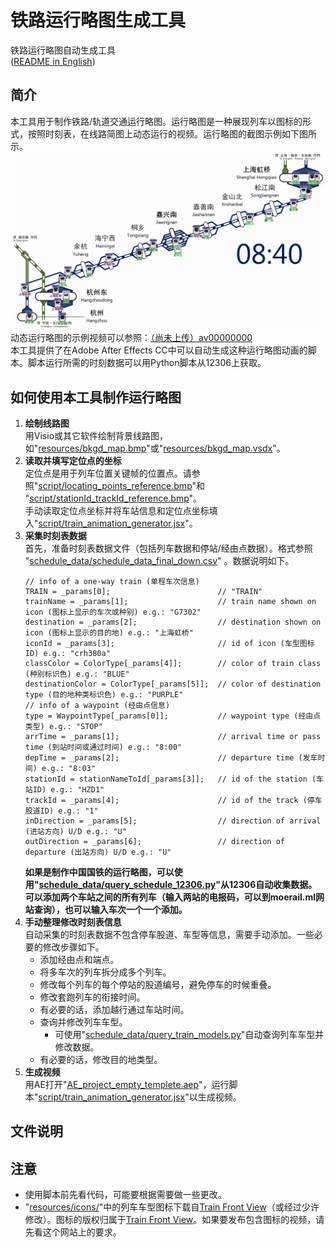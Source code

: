 # 铁路运行略图生成工具
铁路运行略图自动生成工具<br>
([README in English](/README_EN.md))

## 简介
本工具用于制作铁路/轨道交通运行略图。运行略图是一种展现列车以图标的形式，按照时刻表，在线路简图上动态运行的视频。运行略图的截图示例如下图所示。<br>
![运行略图截图示例](/capture_sample.jpg)
动态运行略图的示例视频可以参照：[（尚未上传）av00000000](https://www.bilibili.com/video/av0)<br>
本工具提供了在Adobe After Effects CC中可以自动生成这种运行略图动画的脚本。脚本运行所需的时刻数据可以用Python脚本从12306上获取。<br>

## 如何使用本工具制作运行略图

1. **绘制线路图**<br>
用Visio或其它软件绘制背景线路图，如"[resources/bkgd_map.bmp](/resources/bkgd_map.bmp)"或"[resources/bkgd_map.vsdx](/resources/bkgd_map.vsdx)"。
2. **读取并填写定位点的坐标**<br>
定位点是用于列车位置关键帧的位置点。请参照"[script/locating_points_reference.bmp](/script/locating_points_reference.bmp)"和 "[script/stationId_trackId_reference.bmp](/script/stationId_trackId_reference.bmp)"。<br>
手动读取定位点坐标并将车站信息和定位点坐标填入"[script/train_animation_generator.jsx](/script/train_animation_generator.jsx)"。
3. **采集时刻表数据**<br>
首先，准备时刻表数据文件（包括列车数据和停站/经由点数据）。格式参照 "[schedule_data/schedule_data_final_down.csv](/schedule_data/schedule_data_final_down.csv)" 。数据说明如下。<br>
   ```
   // info of a one-way train (单程车次信息)
   TRAIN = _params[0];                        // "TRAIN"
   trainName = _params[1];                    // train name shown on icon (图标上显示的车次或种别) e.g.: "G7302"
   destination = _params[2];                  // destination shown on icon (图标上显示的目的地) e.g.: "上海虹桥"
   iconId = _params[3];                       // id of icon (车型图标ID) e.g.: "crh380a"
   classColor = ColorType[_params[4]];        // color of train class (种别标识色) e.g.: "BLUE"
   destinationColor = ColorType[_params[5]];  // color of destination type (目的地种类标识色) e.g.: "PURPLE"
   // info of a waypoint (经由点信息)
   type = WaypointType[_params[0]];           // waypoint type (经由点类型) e.g.: "STOP"
   arrTime = _params[1];                      // arrival time or pass time (到站时间或通过时间) e.g.: "8:00"
   depTime = _params[2];                      // departure time (发车时间) e.g.: "8:03"
   stationId = stationNameToId[_params[3]];   // id of the station (车站ID) e.g.: "HZD1"
   trackId = _params[4];                      // id of the track (停车股道ID) e.g.: "1"
   inDirection = _params[5];                  // direction of arrival (进站方向) U/D e.g.: "U"
   outDirection = _params[6];                 // direction of departure (出站方向) U/D e.g.: "U"
   ```
   **如果是制作中国国铁的运行略图，可以使用"[schedule_data/query_schedule_12306.py](/schedule_data/query_schedule_12306.py)"从12306自动收集数据。可以添加两个车站之间的所有列车（输入两站的电报码，可以到moerail.ml网站查询），也可以输入车次一个一个添加。** <br>
4. **手动整理修改时刻表信息**<br>
自动采集的时刻表数据不包含停车股道、车型等信息，需要手动添加。一些必要的修改步骤如下。<br>
    * 添加经由点和端点。
    * 将多车次的列车拆分成多个列车。
    * 修改每个列车的每个停站的股道编号，避免停车的时候重叠。
    * 修改套跑列车的衔接时间。
    * 有必要的话，添加越行通过车站时间。
    * 查询并修改列车车型。
      * 可使用"[schedule_data/query_train_models.py](/schedule_data/query_train_models.py)"自动查询列车车型并修改数据。
    * 有必要的话，修改目的地类型。<br>
5. **生成视频**<br>
用AE打开"[AE_project_empty_templete.aep](/AE_project_empty_templete.aep)"，运行脚本"[script/train_animation_generator.jsx](/script/train_animation_generator.jsx)"以生成视频。

## 文件说明

## 注意
* 使用脚本前先看代码，可能要根据需要做一些更改。
* "[resources/icons/](/resources/icons)"中的列车车型图标下载自[Train Front View](http://www.trainfrontview.net)（或经过少许修改）。图标的版权归属于[Train Front View](http://www.trainfrontview.net)。如果要发布包含图标的视频，请先看这个网站上的要求。
